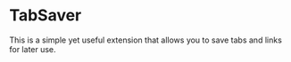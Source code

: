# TabSaver
This is a simple yet useful extension that allows you to save tabs and links for later use.
